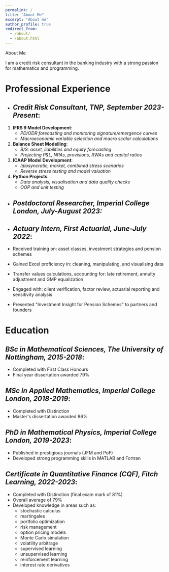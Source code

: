 ```yaml
---
permalink: /
title: "About Me"
excerpt: "About me"
author_profile: true
redirect_from: 
  - /about/
  - /about.html
---
```


About Me

I am a credit risk consultant in the banking industry with a strong passion for mathematics and programming.

# Professional Experience

* ## _Credit Risk Consultant, TNP, September 2023-Present_:

1. **IFRS 9 Model Development**:
    * _PD/ODR forecasting and monitoring signature/emergence curves_
    * _Macroeconomic variable selection and macro scalar calculations_
2. **Balance Sheet Modelling**:
    * _B/S: asset, liabilities and equity forecasting_
    * _Projecting P&L, NPAs, provisions, RWAs and capital ratios_
4. **ICAAP Model Development**:
    * _Idiosyncratic, market, combined stress scenarios_
    * _Reverse stress testing and model valuation_
4. **Python Projects**:
    * _Data analysis, visualisation and data quality checks_
    * _OOP and unit testing_

* ## _Postdoctoral Researcher, Imperial College London, July-August 2023:_

* ## _Actuary Intern, First Actuarial, June-July 2022_:

* Received training on: asset classes, investment strategies and pension schemes
* Gained Excel proficiency in: cleaning, manipulating, and visualising data
* Transfer values calculations, accounting for: late retirement, annuity adjustment and GMP equalization
* Engaged with: client verification, factor review, actuarial reporting and sensitivity analysis
* Presented "Investment Insight for Pension Schemes" to partners and founders

# Education

## _BSc in Mathematical Sciences, The University of Nottingham, 2015-2018_:

* Completed with First Class Honours
* Final year dissertation awarded 79%

## _MSc in Applied Mathematics, Imperial College London, 2018-2019_:

* Completed with Distinction
* Master's dissertation awarded 86%

## _PhD in Mathematical Physics, Imperial College London, 2019-2023_:

* Published in prestigious journals (JFM and PoF)
* Developed strong programming skills in MATLAB and Fortran

## _Certificate in Quantitative Finance (CQF), Fitch Learning, 2022-2023_:

* Completed with Distinction (final exam mark of 81%)
* Overall average of 79%
* Developed knowledge in areas such as:
  - stochastic calculus
  - martingales
  - portfolio optimization
  - risk management
  - option pricing models
  - Monte Carlo simulation
  - volatility arbitrage
  - supervised learning
  - unsupervised learning
  - reinforcement learning
  - interest rate derivatives
